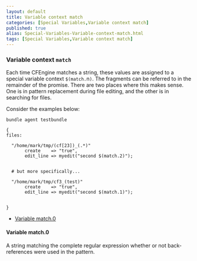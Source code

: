 ```yaml
---
layout: default
title: Variable context match
categories: [Special Variables,Variable context match]
published: true
alias: Special-Variables-Variable-context-match.html
tags: [Special Variables,Variable context match]
---
```


### Variable context `match`

  

Each time CFEngine matches a string, these values are assigned to a
special variable context `$(match.`n`)`. The fragments can be referred
to in the remainder of the promise. There are two places where this
makes sense. One is in pattern replacement during file editing, and the
other is in searching for files.

Consider the examples below:

```cf3
bundle agent testbundle

{
files:

  "/home/mark/tmp/(cf[23])_(.*)"
       create    => "true",
       edit_line => myedit("second $(match.2)");


  # but more specifically...

  "/home/mark/tmp/cf3_(test)"
       create    => "true",
       edit_line => myedit("second $(match.1)");


}
```

-   [Variable match.0](#Variable-match_002e0)

#### Variable match.0

  

A string matching the complete regular expression whether or not
back-references were used in the pattern.
